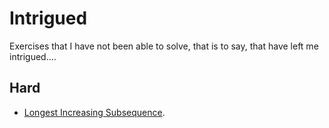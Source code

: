 
# Intrigued

Exercises that I have not been able to solve, that is to say, that have left me intrigued....

## Hard

- [Longest Increasing Subsequence](https://open.kattis.com/problems/longincsubseq).

